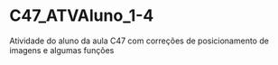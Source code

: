 # C47_ATVAluno_1-4
Atividade do aluno da aula C47 com correções de posicionamento de imagens e algumas funções
